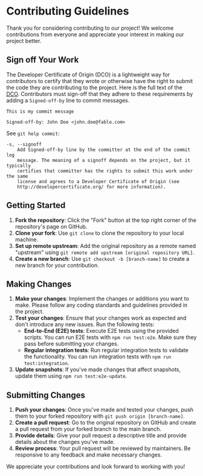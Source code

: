 # Contributing Guidelines

Thank you for considering contributing to our project! We welcome contributions from everyone and appreciate your interest in making our project better.

## Sign off Your Work

The Developer Certificate of Origin (DCO) is a lightweight way for contributors to certify that they wrote or otherwise have the right to submit the code they are contributing to the project. Here is the full text of the [DCO](http://developercertificate.org/). Contributors must sign-off that they adhere to these requirements by adding a `Signed-off-by` line to commit messages.

```text
This is my commit message

Signed-off-by: John Doe <john.doe@fablo.com>
```

See `git help commit`:

```text
-s, --signoff
    Add Signed-off-by line by the committer at the end of the commit log
    message. The meaning of a signoff depends on the project, but it typically
    certifies that committer has the rights to submit this work under the same
    license and agrees to a Developer Certificate of Origin (see
    http://developercertificate.org/ for more information).
```

## Getting Started

1. **Fork the repository**: Click the "Fork" button at the top right corner of the repository's page on GitHub.
2. **Clone your fork**: Use `git clone` to clone the repository to your local machine.
3. **Set up remote upstream**: Add the original repository as a remote named "upstream" using `git remote add upstream [original repository URL]`.
4. **Create a new branch**: Use `git checkout -b [branch-name]` to create a new branch for your contribution.

## Making Changes

1. **Make your changes**: Implement the changes or additions you want to make. Please follow any coding standards and guidelines provided in the project.
2. **Test your changes**: Ensure that your changes work as expected and don't introduce any new issues. Run the following tests:
   - **End-to-End (E2E) tests**: Execute E2E tests using the provided scripts. You can run E2E tests with `npm run test:e2e`. Make sure they pass before submitting your changes.
   - **Regular integration tests**: Run regular integration tests to validate the functionality. You can run integration tests with `npm run test:integration`.
3. **Update snapshots**: If you've made changes that affect snapshots, update them using `npm run test:e2e-update`.

## Submitting Changes

1. **Push your changes**: Once you've made and tested your changes, push them to your forked repository with `git push origin [branch-name]`.
2. **Create a pull request**: Go to the original repository on GitHub and create a pull request from your forked branch to the main branch.
3. **Provide details**: Give your pull request a descriptive title and provide details about the changes you've made.
4. **Review process**: Your pull request will be reviewed by maintainers. Be responsive to any feedback and make necessary changes.

We appreciate your contributions and look forward to working with you!

